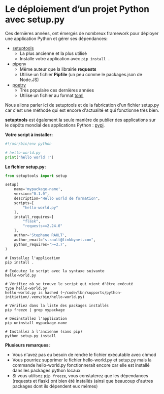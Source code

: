 # Le déploiement d’un projet Python avec setup.py

Ces dernières années, ont émergés de nombreux framework pour déployer une application Python et gérer ses dépendances:

- [setuptools](https://packaging.python.org/tutorials/packaging-projects/)
    - La plus ancienne et la plus utilisé
    - Installe votre application avec `pip install .`
- [pipenv](https://pipenv.pypa.io/)
    - Même auteur que la librairie **requests**
    - Utilise un fichier **Pipfile** (un peu comme le packages.json de Node.JS)
- [poetry](https://github.com/python-poetry/poetry)
    - Très populaire ces dernières années
    - Utilise un fichier au format [toml](https://toml.io/en/)

Nous allons parler ici de setuptools et de la fabrication d'un fichier setup.py car c'est une méthode qui est encore d'actualité et qui fonctionne très bien.

**setuptools** est également la seule manière de publier des applications sur le dépôts mondial des applications Python : [pypi](https://pypi.org/).

**Votre script à installer:**

```python
#!/usr/bin/env python

# hello-world.py
print("hello world !")
```

**Le fichier setup.py:**

```python
from setuptools import setup

setup(
    name='mypackage-name',
    version="0.1.0",
    description="Hello world de formation",
    scripts=[
        "hello-world.py"
    ],
    install_requires=[
        "flask",
        "requests==2.24.0"
    ],
    author='Stephane RAULT',
    author_email="s.rault@linkbynet.com",
    python_requires='>=3.7',
)
```

```shell
# Installez l'application
pip install .

# Exécutez le script avec la syntaxe suivante
hello-world.py

# Vérifiez où se trouve le script qui vient d'être exécuté
type hello-world.py
hello-world.py is hashed (~/code/lbn/supports/python-initiation/.venv/bin/hello-world.py)

# Vérifiez dans la liste des packages installés
pip freeze | grep mypackage

# Désinstallez l'application
pip uninstall mypackage-name

# Installez à l'ancienne (sans pip)
python setup.py install
```

**Plusieurs remarques:**
- Vous n'avez pas eu besoin de rendre le fichier exécutable avec chmod
- Vous pourriez supprimer le fichier hello-world.py et setup.py mais la commande hello-world.py fonctionnerait encore car elle est installé dans les packages python locaux
- Si vous utilisez `pip freeze`, vous constaterez que les dépendances (requests et flask) ont bien été installés (ainsi que beaucoup d'autres packages dont ils dépendent eux mêmes)
